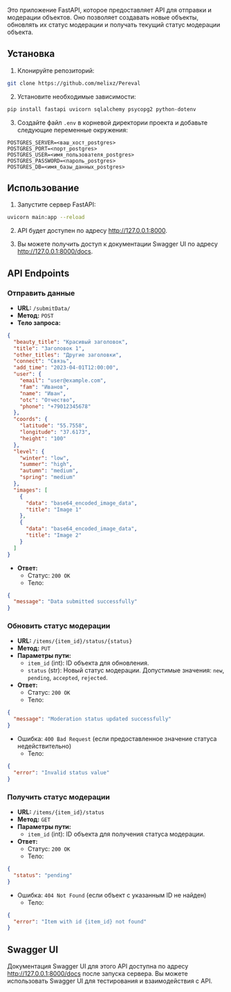Это приложение FastAPI, которое предоставляет API для отправки и модерации объектов. Оно позволяет создавать новые объекты, обновлять их статус модерации и получать текущий статус модерации объекта.

## Установка

1. Клонируйте репозиторий:

```bash
git clone https://github.com/melixz/Pereval
```

2. Установите необходимые зависимости:

```bash
pip install fastapi uvicorn sqlalchemy psycopg2 python-dotenv
```

3. Создайте файл `.env` в корневой директории проекта и добавьте следующие переменные окружения:

```
POSTGRES_SERVER=<ваш_хост_postgres>
POSTGRES_PORT=<порт_postgres>
POSTGRES_USER=<имя_пользователя_postgres>
POSTGRES_PASSWORD=<пароль_postgres>
POSTGRES_DB=<имя_базы_данных_postgres>
```

## Использование

1. Запустите сервер FastAPI:

```bash
uvicorn main:app --reload
```

2. API будет доступен по адресу http://127.0.0.1:8000.

3. Вы можете получить доступ к документации Swagger UI по адресу http://127.0.0.1:8000/docs.

## API Endpoints

### Отправить данные

- **URL:** `/submitData/`
- **Метод:** `POST`
- **Тело запроса:**

```json
{
  "beauty_title": "Красивый заголовок",
  "title": "Заголовок 1",
  "other_titles": "Другие заголовки",
  "connect": "Связь",
  "add_time": "2023-04-01T12:00:00",
  "user": {
    "email": "user@example.com",
    "fam": "Иванов",
    "name": "Иван",
    "otc": "Отчество",
    "phone": "+79012345678"
  },
  "coords": {
    "latitude": "55.7558",
    "longitude": "37.6173",
    "height": "100"
  },
  "level": {
    "winter": "low",
    "summer": "high",
    "autumn": "medium",
    "spring": "medium"
  },
  "images": [
    {
      "data": "base64_encoded_image_data",
      "title": "Image 1"
    },
    {
      "data": "base64_encoded_image_data",
      "title": "Image 2"
    }
  ]
}
```

- **Ответ:**
  - Статус: `200 OK`
  - Тело:

```json
{
  "message": "Data submitted successfully"
}
```

### Обновить статус модерации

- **URL:** `/items/{item_id}/status/{status}`
- **Метод:** `PUT`
- **Параметры пути:**
  - `item_id` (int): ID объекта для обновления.
  - `status` (str): Новый статус модерации. Допустимые значения: `new`, `pending`, `accepted`, `rejected`.
- **Ответ:**
  - Статус: `200 OK`
  - Тело:

```json
{
  "message": "Moderation status updated successfully"
}
```

- Ошибка: `400 Bad Request` (если предоставленное значение статуса недействительно)
  - Тело:

```json
{
  "error": "Invalid status value"
}
```

### Получить статус модерации

- **URL:** `/items/{item_id}/status`
- **Метод:** `GET`
- **Параметры пути:**
  - `item_id` (int): ID объекта для получения статуса модерации.
- **Ответ:**
  - Статус: `200 OK`
  - Тело:

```json
{
  "status": "pending"
}
```

- Ошибка: `404 Not Found` (если объект с указанным ID не найден)
  - Тело:

```json
{
  "error": "Item with id {item_id} not found"
}
```

## Swagger UI

Документация Swagger UI для этого API доступна по адресу http://127.0.0.1:8000/docs после запуска сервера. Вы можете использовать Swagger UI для тестирования и взаимодействия с API.

